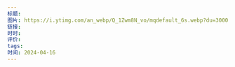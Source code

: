 ```yaml
---
标题: 
图片: https://i.ytimg.com/an_webp/Q_1Zwm8N_vo/mqdefault_6s.webp?du=3000&sqp=CL6q-LAG&rs=AOn4CLBuarpBHFrQj0l28lLDZHWKc-mnqA
链接: 
时时: 
评价: 
tags: 
时间: 2024-04-16
---
```


